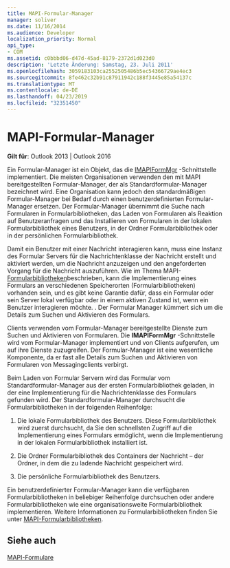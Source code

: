 ```yaml
---
title: MAPI-Formular-Manager
manager: soliver
ms.date: 11/16/2014
ms.audience: Developer
localization_priority: Normal
api_type:
- COM
ms.assetid: c0bbbd06-d47d-45ad-8179-2372d1d023d0
description: 'Letzte Änderung: Samstag, 23. Juli 2011'
ms.openlocfilehash: 3059183103ca2552505486b5ec54366729ae4ec3
ms.sourcegitcommit: 8fe462c32b91c87911942c188f3445e85a54137c
ms.translationtype: MT
ms.contentlocale: de-DE
ms.lasthandoff: 04/23/2019
ms.locfileid: "32351450"
---
```

# <a name="mapi-form-manager"></a>MAPI-Formular-Manager

  
  
**Gilt für**: Outlook 2013 | Outlook 2016 
  
Ein Formular-Manager ist ein Objekt, das die [IMAPIFormMgr](imapiformmgriunknown.md) -Schnittstelle implementiert. Die meisten Organisationen verwenden den mit MAPI bereitgestellten Formular-Manager, der als Standardformular-Manager bezeichnet wird. Eine Organisation kann jedoch den standardmäßigen Formular-Manager bei Bedarf durch einen benutzerdefinierten Formular-Manager ersetzen. Der Formular-Manager übernimmt die Suche nach Formularen in Formularbibliotheken, das Laden von Formularen als Reaktion auf Benutzeranfragen und das Installieren von Formularen in der lokalen Formularbibliothek eines Benutzers, in der Ordner Formularbibliothek oder in der persönlichen Formularbibliothek. 
  
Damit ein Benutzer mit einer Nachricht interagieren kann, muss eine Instanz des Formular Servers für die Nachrichtenklasse der Nachricht erstellt und aktiviert werden, um die Nachricht anzuzeigen und den angeforderten Vorgang für die Nachricht auszuführen. Wie im Thema MAPI- [Formularbibliotheken](mapi-form-libraries.md)beschrieben, kann die Implementierung eines Formulars an verschiedenen Speicherorten (Formularbibliotheken) vorhanden sein, und es gibt keine Garantie dafür, dass ein Formular oder sein Server lokal verfügbar oder in einem aktiven Zustand ist, wenn ein Benutzer interagieren möchte. . Der Formular Manager kümmert sich um die Details zum Suchen und Aktivieren des Formulars.
  
Clients verwenden vom Formular-Manager bereitgestellte Dienste zum Suchen und Aktivieren von Formularen. Die **IMAPIFormMgr** -Schnittstelle wird vom Formular-Manager implementiert und von Clients aufgerufen, um auf ihre Dienste zuzugreifen. Der Formular-Manager ist eine wesentliche Komponente, da er fast alle Details zum Suchen und Aktivieren von Formularen von Messagingclients verbirgt. 
  
Beim Laden von Formular Servern wird das Formular vom Standardformular-Manager aus der ersten Formularbibliothek geladen, in der eine Implementierung für die Nachrichtenklasse des Formulars gefunden wird. Der Standardformular-Manager durchsucht die Formularbibliotheken in der folgenden Reihenfolge:
  
1. Die lokale Formularbibliothek des Benutzers. Diese Formularbibliothek wird zuerst durchsucht, da Sie den schnellsten Zugriff auf die Implementierung eines Formulars ermöglicht, wenn die Implementierung in der lokalen Formularbibliothek installiert ist.
    
2. Die Ordner Formularbibliothek des Containers der Nachricht – der Ordner, in dem die zu ladende Nachricht gespeichert wird.
    
3. Die persönliche Formularbibliothek des Benutzers.
    
Ein benutzerdefinierter Formular-Manager kann die verfügbaren Formularbibliotheken in beliebiger Reihenfolge durchsuchen oder andere Formularbibliotheken wie eine organisationsweite Formularbibliothek implementieren. Weitere Informationen zu Formularbibliotheken finden Sie unter [MAPI-Formularbibliotheken](mapi-form-libraries.md). 
  
## <a name="see-also"></a>Siehe auch



[MAPI-Formulare](mapi-forms.md)

